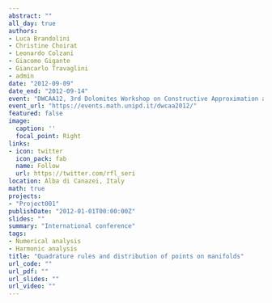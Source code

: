 ```yaml
---
abstract: ""
all_day: true
authors:
- Luca Brandolini
- Christine Choirat
- Leonardo Colzani
- Giacomo Gigante
- Giancarlo Travaglini
- admin
date: "2012-09-09"
date_end: "2012-09-14"
event: "DWCAA12, 3rd Dolomites Workshop on Constructive Approximation and Applications"
event_url: "https://events.math.unipd.it/dwcaa2012/"
featured: false
image:
  caption: ''
  focal_point: Right
links:
- icon: twitter
  icon_pack: fab
  name: Follow
  url: https://twitter.com/rfl_seri
location: Alba di Canazei, Italy
math: true
projects:
- "Project001"
publishDate: "2012-01-01T00:00:00Z"
slides: ""
summary: "International conference"
tags:
- Numerical analysis
- Harmonic analysis
title: "Quadrature rules and distribution of points on manifolds"
url_code: ""
url_pdf: ""
url_slides: ""
url_video: ""
---
```

